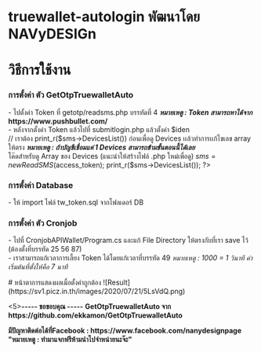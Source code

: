 # truewallet-autologin พัฒนาโดย  NAVyDESIGn

# วิธีการใช้งาน

<h3><b>การตั้งค่า ตัว GetOtpTruewalletAuto</b></h3>
- ไปตั้งค่า Token ที่ getotp/readsms.php บรรทัดที่ 4 <b><i>หมายเหตู : Token สามารถหาได้จาก </i>https://www.pushbullet.com/</b></br>
- หลังจากตั้งค่า Token แล้วไปที่ submitlogin.php แล้วตั้งค่า $iden </br>// เราต้อง print_r($sms->DevicesList()) ก่อนเพื่อดู Devices เเล้วทำการเเก้ไขเลข array ให้ตรง <b><i>หมายเหตู : ถ้าบัญชีเชื่อมแค่ 1 Devices สามารถข้ามขั้นตอนนี้ได้เลย</i></b></br>
โค๊ดสำหรับดู Array ของ Devices (แนะนำให้สร้างไฟล์ .php ใหม่เพื่อดู)
<dev>
<?php
  require "getotp/readsms.php";
  
  $sms = new ReadSMS($access_token);
  print_r($sms->DevicesList());
?>
</dev>
</p>
<h3><b>การตั้งค่า Database</b></h3>
- ให้ import ไฟล์ tw_token.sql จากโฟลเดอร์ DB</br>
</p>
<h3><b>การตั้งค่า ตัว Cronjob</b></h3>
- ไปที่ CronjobAPIWallet/Program.cs และแก้ File Directory ให้ตรงกับที่เรา save ไว้ (ต้องตั้งที่บรรทัด 25 56 87)</br>
- เราสามารถแก้เวลาการเลี้ยง Token ได้โดยแก้เวลาที่บรรทัด 49 <i>หมายเหตู : 1000 = 1 วินาที ค่าเริ่มต้นที่ตั้งให้คือ 7 นาที</i></br>
</p>
# หน้าตาการแสดงผลเมื่อตั้งค่าถูกต้อง
![Result](https://sv1.picz.in.th/images/2020/07/21/5LsVdQ.png)
</p>
<5><b>----- ขอขอบคุณ -----</b></h5>
<b>GetOtpTruewalletAuto จาก https://github.com/ekkamon/GetOtpTruewalletAuto</b>
</p>
<b>มีปัญหาติดต่อได้ที่Facebook : https://www.facebook.com/nanydesignpage </b>
<b>"หมายเหตู : ทำมาแจกฟรีห้ามนำไปจำหน่ายนะจ๊ะ"<b>
